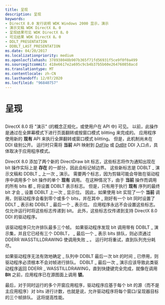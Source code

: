 ```yaml
---
title: 呈现
description: 呈现
keywords:
- DirectX 8.0 发行说明 WDK Windows 2000 显示，演示
- 演示文稿 WDK DirectX 8。0
- 呈现结果可见 WDK DirectX 8。0
- 可见结果 WDK DirectX 8。0
- DDLT_PRESENTATION
- DDBLT_LAST_PRESENTATION
ms.date: 04/20/2017
ms.localizationpriority: medium
ms.openlocfilehash: 378938048b907b365f71fd56931f5ce9f0f0a499
ms.sourcegitcommit: 418e6617e2a695c9cb4b37b5b60e264760858acd
ms.translationtype: MT
ms.contentlocale: zh-CN
ms.lasthandoff: 12/07/2020
ms.locfileid: "96840757"
---
```

# <a name="presentation"></a>呈现


## <span id="ddk_presentation_gg"></span><span id="DDK_PRESENTATION_GG"></span>


DirectX 8.0 将 "演示" (的概念正规化，或使用户在 API 中) 可见。 以前，此操作是通过在全屏幕模式下进行页面翻转或按窗口模式 blitting 来完成的。 应用程序使用新的 **现有** API 来执行全屏翻转或窗口模式 blitting。 但是，此机制尚未在 DDI 级别公开。 运行时只需将 **当前** API 映射到 [*DdFlip*](/windows/win32/api/ddrawint/nc-ddrawint-pdd_surfcb_flip) 或 [*DdBlt*](/windows/win32/api/ddrawint/nc-ddrawint-pdd_surfcb_blt) DDI 入口点，具体取决于应用程序模式。

DirectX 8.0 添加了两个新的 DirectDraw blt 标志，这些标志将作为通知出现在 blt 操作实际上是 **存在** 的一部分，因此会标记帧边界。 这些新标志是 DDBLT \_ 演示文稿和 DDBLT \_ 上一次 \_ 演示。 需要两个标志，因为剪辑可能会导致在驱动程序中调用多个 blt 操作的单个 **现有** 调用。 在这种情况下，由于 **当前** 操作而调用的所有 blts 都 \_ 将设置 DDBLT 表示标志。 但是，只有用于执行 **现有** 序列的最终 blt 才会 \_ 设置 DDBLT 上一次 \_ 显示位。 因此，如果使用 blt 实现了一个 **当前** 调用，则驱动程序会看到零个或多个 blts，并在其中 \_ 刚好有一个 blt 同时设置了 DDLT \_ 表示和 DDBLT \_ 最后一个 \_ 表示位。 应用程序永远不会设置这些标志。 仅允许运行时将这些标志传递到 blt。 此外，这些标志仅传递到支持 DirectX 8.0 DDI 的驱动程序。

该驱动程序只允许排队最多三个帧。 如果驱动程序发现 blt 调用带有 DDBLT \_ 演示集，并且它已经有三个 DDBLT， \_ 最后一个 \_ 表示 blts 排队，则必须通过 DDERR WASSTILLDRAWING 使调用失败 \_ 。 运行时将重试，直到队列充分耗尽。

如果驱动程序无法有效地确定 \_ 队列中 DDBLT 最后一次 blt 的时间 \_ 已停用，则驱动程序必须根本不会对帧进行排队。 DDBLT \_ 最后一次 \_ 演示应该导致此类驱动程序返回 DDERR \_ WASSTILLDRAWING，直到快捷键完全完成，就像在调用 **Blt** 之前，应用程序已在源图面上调用 **锁**。

最后，对于同时运行的多个开窗应用程序，驱动程序应基于每个 blt 的源（而不是主应用程序）对 blts 进行计数，也就是说，允许驱动程序将每个窗口/呈现器目标的三个帧排队。 这将提高性能。

 

